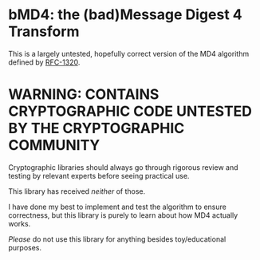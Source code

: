 # bMD4: the (bad)Message Digest 4 Transform

This is a largely untested, hopefully correct version of the MD4 algorithm defined by [RFC-1320](https://tools.ietf.org/html/rfc1320).

# WARNING: CONTAINS CRYPTOGRAPHIC CODE UNTESTED BY THE CRYPTOGRAPHIC COMMUNITY

Cryptographic libraries should always go through rigorous review and testing by relevant experts before seeing practical use.

This library has received *neither* of those.

I have done my best to implement and test the algorithm to ensure correctness, but this library is purely to learn about how MD4 actually works.

*Please* do not use this library for anything besides toy/educational purposes.

